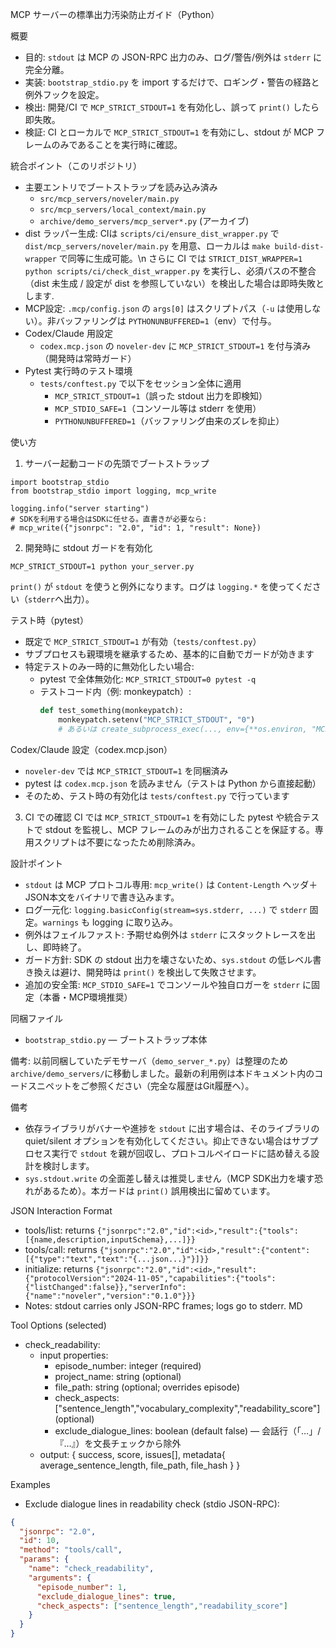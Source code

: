 MCP サーバーの標準出力汚染防止ガイド（Python）

概要
- 目的: `stdout` は MCP の JSON-RPC 出力のみ、ログ/警告/例外は `stderr` に完全分離。
- 実装: `bootstrap_stdio.py` を import するだけで、ロギング・警告の経路と例外フックを設定。
- 検出: 開発/CI で `MCP_STRICT_STDOUT=1` を有効化し、誤って `print()` したら即失敗。
- 検証: CI とローカルで `MCP_STRICT_STDOUT=1` を有効にし、stdout が MCP フレームのみであることを実行時に確認。

統合ポイント（このリポジトリ）
- 主要エントリでブートストラップを読み込み済み
  - `src/mcp_servers/noveler/main.py`
  - `src/mcp_servers/local_context/main.py`
  - `archive/demo_servers/mcp_server*.py` (アーカイブ)
- dist ラッパー生成: CIは `scripts/ci/ensure_dist_wrapper.py` で `dist/mcp_servers/noveler/main.py` を用意、ローカルは `make build-dist-wrapper` で同等に生成可能。\n  さらに CI では `STRICT_DIST_WRAPPER=1 python scripts/ci/check_dist_wrapper.py` を実行し、必須パスの不整合（dist 未生成 / 設定が dist を参照していない）を検出した場合は即時失敗とします.
- MCP設定: `.mcp/config.json` の `args[0]` はスクリプトパス（`-u` は使用しない）。非バッファリングは `PYTHONUNBUFFERED=1`（env）で付与。
- Codex/Claude 用設定
  - `codex.mcp.json` の `noveler-dev` に `MCP_STRICT_STDOUT=1` を付与済み（開発時は常時ガード）
- Pytest 実行時のテスト環境
  - `tests/conftest.py` で以下をセッション全体に適用
    - `MCP_STRICT_STDOUT=1`（誤った stdout 出力を即検知）
    - `MCP_STDIO_SAFE=1`（コンソール等は stderr を使用）
    - `PYTHONUNBUFFERED=1`（バッファリング由来のズレを抑止）

使い方
1) サーバー起動コードの先頭でブートストラップ
```
import bootstrap_stdio
from bootstrap_stdio import logging, mcp_write

logging.info("server starting")
# SDKを利用する場合はSDKに任せる。直書きが必要なら:
# mcp_write({"jsonrpc": "2.0", "id": 1, "result": None})
```

2) 開発時に stdout ガードを有効化
```
MCP_STRICT_STDOUT=1 python your_server.py
```
`print()` が `stdout` を使うと例外になります。ログは `logging.*` を使ってください（`stderr`へ出力）。

テスト時（pytest）
- 既定で `MCP_STRICT_STDOUT=1` が有効（`tests/conftest.py`）
- サブプロセスも親環境を継承するため、基本的に自動でガードが効きます
- 特定テストのみ一時的に無効化したい場合:
  - pytest で全体無効化: `MCP_STRICT_STDOUT=0 pytest -q`
  - テストコード内（例: monkeypatch）:
    ```py
    def test_something(monkeypatch):
        monkeypatch.setenv("MCP_STRICT_STDOUT", "0")
        # あるいは create_subprocess_exec(..., env={**os.environ, "MCP_STRICT_STDOUT": "0"})
    ```

Codex/Claude 設定（codex.mcp.json）
- `noveler-dev` では `MCP_STRICT_STDOUT=1` を同梱済み
- pytest は `codex.mcp.json` を読みません（テストは Python から直接起動）
- そのため、テスト時の有効化は `tests/conftest.py` で行っています

3) CI での確認
CI では `MCP_STRICT_STDOUT=1` を有効にした pytest や統合テストで stdout を監視し、MCP フレームのみが出力されることを保証する。専用スクリプトは不要になったため削除済み。

設計ポイント
- `stdout` は MCP プロトコル専用: `mcp_write()` は `Content-Length` ヘッダ＋JSON本文をバイナリで書き込みます。
- ログ一元化: `logging.basicConfig(stream=sys.stderr, ...)` で `stderr` 固定。`warnings` も logging に取り込み。
- 例外はフェイルファスト: 予期せぬ例外は `stderr` にスタックトレースを出し、即時終了。
- ガード方針: SDK の stdout 出力を壊さないため、`sys.stdout` の低レベル書き換えは避け、開発時は `print()` を検出して失敗させます。
 - 追加の安全策: `MCP_STDIO_SAFE=1` でコンソールや独自ロガーを `stderr` に固定（本番・MCP環境推奨）

同梱ファイル
- `bootstrap_stdio.py` — ブートストラップ本体

備考: 以前同梱していたデモサーバ（`demo_server_*.py`）は整理のため`archive/demo_servers/`に移動しました。最新の利用例は本ドキュメント内のコードスニペットをご参照ください（完全な履歴はGit履歴へ）。

備考
- 依存ライブラリがバナーや進捗を `stdout` に出す場合は、そのライブラリの quiet/silent オプションを有効化してください。抑止できない場合はサブプロセス実行で `stdout` を親が回収し、プロトコルペイロードに詰め替える設計を検討します。
 - `sys.stdout.write` の全面差し替えは推奨しません（MCP SDK出力を壊す恐れがあるため）。本ガードは `print()` 誤用検出に留めています。

JSON Interaction Format
- tools/list: returns `{"jsonrpc":"2.0","id":<id>,"result":{"tools":[{name,description,inputSchema},...]}}`
- tools/call: returns `{"jsonrpc":"2.0","id":<id>,"result":{"content":[{"type":"text","text":"{...json...}"}]}}`
- initialize: returns `{"jsonrpc":"2.0","id":<id>,"result":{"protocolVersion":"2024-11-05","capabilities":{"tools":{"listChanged":false}},"serverInfo":{"name":"noveler","version":"0.1.0"}}}`
- Notes: stdout carries only JSON-RPC frames; logs go to stderr. MD


Tool Options (selected)
- check_readability:
  - input properties:
    - episode_number: integer (required)
    - project_name: string (optional)
    - file_path: string (optional; overrides episode)
    - check_aspects: ["sentence_length","vocabulary_complexity","readability_score"] (optional)
    - exclude_dialogue_lines: boolean (default false) — 会話行（「…」/『…』）を文長チェックから除外
  - output: { success, score, issues[], metadata{ average_sentence_length, file_path, file_hash } }

Examples
- Exclude dialogue lines in readability check (stdio JSON-RPC):
```json
{
  "jsonrpc": "2.0",
  "id": 10,
  "method": "tools/call",
  "params": {
    "name": "check_readability",
    "arguments": {
      "episode_number": 1,
      "exclude_dialogue_lines": true,
      "check_aspects": ["sentence_length","readability_score"]
    }
  }
}
```

